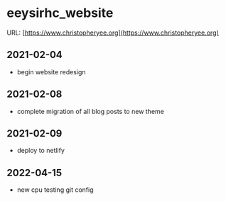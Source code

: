 # eeysirhc_website
URL: [https://www.christopheryee.org](https://www.christopheryee.org)

## 2021-02-04
- begin website redesign

## 2021-02-08
- complete migration of all blog posts to new theme

## 2021-02-09
- deploy to netlify

## 2022-04-15
- new cpu testing git config





